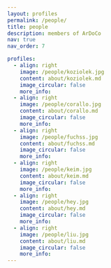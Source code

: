 ```yaml
---
layout: profiles
permalink: /people/
title: people
description: members of ArDoCo
nav: true
nav_order: 7

profiles:
  - align: right
    image: /people/koziolek.jpg
    content: about/koziolek.md
    image_circular: false
    more_info:
  - align: right
    image: /people/corallo.jpg
    content: about/corallo.md
    image_circular: false
    more_info:
  - align: right
    image: /people/fuchss.jpg
    content: about/fuchss.md
    image_circular: false
    more_info:
  - align: right
    image: /people/keim.jpg
    content: about/keim.md
    image_circular: false
    more_info:
  - align: right
    image: /people/hey.jpg
    content: about/hey.md
    image_circular: false
    more_info:
  - align: right
    image: /people/liu.jpg
    content: about/liu.md
    image_circular: false
    more_info:
---
```

